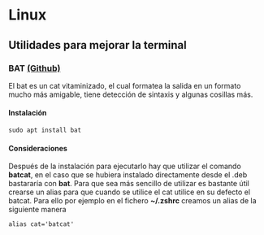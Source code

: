 # Linux

## Utilidades para mejorar la terminal

### BAT [(Github)](https://github.com/sharkdp/bat)
El bat es un cat vitaminizado, el cual formatea la salida en un formato mucho más amigable, tiene detección de sintaxis y algunas cosillas más.

#### Instalación
```
sudo apt install bat
```

#### Consideraciones
Después de la instalación para ejecutarlo hay que utilizar el comando **batcat**, en el caso que se hubiera instalado directamente desde el .deb bastararía con **bat**. Para que sea más sencillo de utilizar es bastante útil crearse un alias para que cuando se utilice el cat utilice en su defecto el batcat. Para ello por ejemplo en el fichero **~/.zshrc** creamos un alias de la siguiente manera
```
alias cat='batcat'
```
